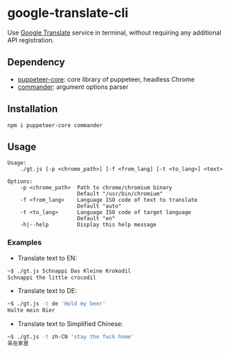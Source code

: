 # google-translate-cli

Use [Google Translate](https://translate.google.com/) service in terminal, without requiring any additional API registration.

## Dependency

- [puppeteer-core](https://github.com/puppeteer/puppeteer/): core library of puppeteer, headless Chrome
- [commander](https://github.com/tj/commander.js): argument options parser

## Installation

```
npm i puppeteer-core commander
```

## Usage

```
Usage:
    ./gt.js [-p <chrome_path>] [-f <from_lang] [-t <to_lang>] <text>

Options:
    -p <chrome_path>  Path to chrome/chromium binary
                      Default "/usr/bin/chromium"
    -f <from_lang>    Language ISO code of text to translate
                      Default "auto"
    -t <to_lang>      Language ISO code of target language
                      Default "en"
    -h|--help         Display this help message
```

### Examples

- Translate text to EN:

```bash
~$ ./gt.js Schnappi Das Kleine Krokodil
Schnappi the little crocodil
```

- Translate text to DE:

```bash
~$ ./gt.js -t de 'Hold my beer'
Halte mein Bier
```

- Translate text to Simplified Chinese:

```bash
~$ ./gt.js -t zh-CN 'stay the fuck home'
呆在家里
```
